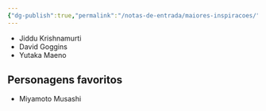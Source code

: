 ```yaml
---
{"dg-publish":true,"permalink":"/notas-de-entrada/maiores-inspiracoes/","tags":["Romário👤"],"noteIcon":"","updated":"2024-02-24T13:34:34.202-03:00"}
---
```



- Jiddu Krishnamurti
- David Goggins
- Yutaka Maeno

## Personagens favoritos

- Miyamoto Musashi